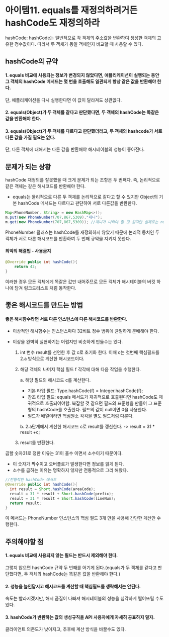 # 아이템11. equals를 재정의하려거든 hashCode도 재정의하라



hashCode: hashCode는 일반적으로 각 객체의 주소값을 변환하여 생성한 객체의 고유한 정수값이다. 따라서 두 객체가 동일 객체인지 비교할 때 사용할 수 있다.



## hashCode의 규약

#### 1. equals 비교에 사용되는 정보가 변경되지 않았다면, 애플리케이션이 실행되는 동안 그 객체의 hashCode 메서드는 몇 번을 호출해도 일관되게 항상 같은 값을 반환해야 한다.

단, 애플리케이션을 다시 실행한다면 이 값이 달라져도 상관없다.

#### 2. equals(Object)가 두 객체를 같다고 판단했다면, 두 객체의 hashCode는 똑같은 값을 반환해야 한다.

#### 3. equals(Object)가 두 객체를 다르다고 판단했더라고, 두 객체의 hashcode가 서로 다른 값을 가질 필요는 없다.

단, 다른 객체에 대해서는 다른 값을 반환해야 해시테이블의 성능이 좋아진다.



## 문제가 되는 상황

hashCode 재정의를 잘못했을 때 크게 문제가 되는 조항은 두 번째다. 즉, 논리적으로 같은 객체는 같은 해시코드를 반환해야 한다.

- equals는 물리적으로 다른 두 객체를 논리적으로 같다고 할 수 있지만 Object의 기본 hashCode 메서드는 다르다고 판단하여 서로 다른값을 반환한다.

```java
Map<PhoneNumber, String> = new HashMap<>();
m.put(new PhoneNumber(707,867,5309),"제니");
m.get(new PhoneNumber(707,867,5309)); //제니가 나와야 할 것 같지만 실제로는 null반환
```

PhoneNumber 클래스는 hashCode를 재정의하지 않았기 때문에 논리적 동치인 두 객체가 서로 다른 해시코드를 반환하여 두 번째 규약을 지키지 못한다.



#### 최악의 해결법 - 사용금지

```java
@Override public int hashCode(){
	return 42;
}
```

이러한 경우 모든 객체에게 똑같은 값만 내어주므로 모든 객체가 해시테이블의 버킷 하나에 담겨 링크드리스트 처럼 동작한다.



## 좋은 해시코드를 만드는 방법

#### 좋은 해시함수라면 서로 다른 인스턴스에 다른 해시코드를 반환한다.

- 이상적인 해시함수는 인스턴스마다 32비트 정수 범위에 균일하게 분배해야 한다.

- 이상을 완벽히 실현하기는 어렵지만 비슷하게 만들수는 있다.

  1. int 변수 result를 선언한 후 값 c로 초기화 한다. 이때 c는 첫번째 핵심필드를 2.a 방식으로 계산한 해시코드이다.

  2. 해당 객체의 나머지 핵심 필드 f 각각에 대해 다음 작업을 수행한다.

     a. 해당 필드의 해시코드 c를 계산한다.

     - 기본 타입 필드: Type.hashCode(f) = Integer.hashCode(f);
     - 참조 타입 필드: equals 메서드가 재귀적으로 호출된다면 hashCode도 재귀적으로 호출되어야함. 복잡할 것 같으면 필드의 표준형을 만들어 그 표준형의 hashCode를 호출한다. 필드의 값이 null이면 0을 사용한다.
     - 필드가 배열이라면 핵심원소 각각을 별도 필드처럼 다룬다.

     b. 2.a단계에서 계산한 해시코드 c로 result를 갱신한다. -> result = 31 * result +c;

  3. result를 반환한다.

곱할 숫자31로 정한 이유는 31이 홀수 이면서 소수이기 때문이다.

- 이 숫자가 짝수이고 오버플로가 발생한다면 정보를 잃게 된다.
- 소수를 곱하는 이유는 명확하지 않지만 전통적으로 그리 해왔다.

```java
//전형적인 hashCode 메서드
@Override public int hashCode(){
  int result = Short.hashCode(areaCode);
  result = 31 * result + Short.hashCode(prefix);
  result = 31 * result + Short.hashCode(lineNum);
  return result;
}
```

이 메서드는 PhoneNumber 인스턴스의 핵심 필드 3개 만을 사용해 간단한 계산만 수행한다.



## 주의해야할 점

#### 1. equals 비교에 사용되지 않는 필드는 반드시 제외해야 한다.

그렇지 않으면 hashCode 규약 두 번째를 어기게 된다.(equals가 두 객체를 같다고 판단했다면, 두 객체의 hashCode는 똑같은 값을 반환해야 한다.)

#### 2. 성능을 높인답시고 해시코드를 계산할 때 핵심필드를 생략해서는 안된다.

속도는 빨라지겠지만, 해시 품질이 나빠져 해시테이블의 성능을 심각하게 떨어뜨릴 수도 있다.

#### 3. hashCode가 반환하는 값의 생성규칙을 API 사용자에게 자세히 공표하지 말자.

클라이언트 의존도가 낮아지고, 추후에 계산 방식을 바꿀수도 있다.







